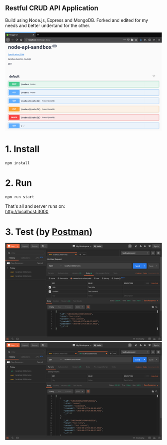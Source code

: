 
## Restful CRUD API Application

Build using Node.js, Express and MongoDB. Forked and edited for my needs and better undertand for the other.

![demo](https://raw.githubusercontent.com/geenloop/node-api-sandbox/master/demo.png)

# 1. Install

```bash
npm install
```


# 2. Run

```bash
npm run start
```

That's all and server runs on:  
<http://localhost:3000>


# 3. Test (by [Postman](https://www.getpostman.com/downloads/))

![demo](https://raw.githubusercontent.com/geenloop/node-api-sandbox/master/test_put.png)
![demo](https://raw.githubusercontent.com/geenloop/node-api-sandbox/master/test_get.png)
